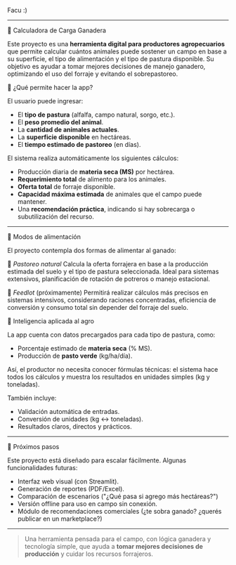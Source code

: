 
Facu :) 

------------------------------------------------------------------------------------------------------

🐄 Calculadora de Carga Ganadera

Este proyecto es una **herramienta digital para productores agropecuarios** que permite calcular cuántos animales puede sostener un campo en base a su superficie, el tipo de alimentación y el tipo de pastura disponible. Su objetivo es ayudar a tomar mejores decisiones de manejo ganadero, optimizando el uso del forraje y evitando el sobrepastoreo.

🌿 ¿Qué permite hacer la app?

El usuario puede ingresar:

- El **tipo de pastura** (alfalfa, campo natural, sorgo, etc.).
- El **peso promedio del animal**.
- La **cantidad de animales actuales**.
- La **superficie disponible** en hectáreas.
- El **tiempo estimado de pastoreo** (en días).

El sistema realiza automáticamente los siguientes cálculos:

- Producción diaria de **materia seca (MS)** por hectárea.
- **Requerimiento total** de alimento para los animales.
- **Oferta total** de forraje disponible.
- **Capacidad máxima estimada** de animales que el campo puede mantener.
- Una **recomendación práctica**, indicando si hay sobrecarga o subutilización del recurso.

---

🔄 Modos de alimentación

El proyecto contempla dos formas de alimentar al ganado:

🌱 *Pastoreo natural*
Calcula la oferta forrajera en base a la producción estimada del suelo y el tipo de pastura seleccionada. Ideal para sistemas extensivos, planificación de rotación de potreros o manejo estacional.

🐖 *Feedlot* (próximamente)
Permitirá realizar cálculos más precisos en sistemas intensivos, considerando raciones concentradas, eficiencia de conversión y consumo total sin depender del forraje del suelo.


🧠 Inteligencia aplicada al agro

La app cuenta con datos precargados para cada tipo de pastura, como:

- Porcentaje estimado de **materia seca** (% MS).
- Producción de **pasto verde** (kg/ha/día).

Así, el productor no necesita conocer fórmulas técnicas: el sistema hace todos los cálculos y muestra los resultados en unidades simples (kg y toneladas).

También incluye:
- Validación automática de entradas.
- Conversión de unidades (kg ↔ toneladas).
- Resultados claros, directos y prácticos.

---

🚀 Próximos pasos

Este proyecto está diseñado para escalar fácilmente. Algunas funcionalidades futuras:

- Interfaz web visual (con Streamlit).
- Generación de reportes (PDF/Excel).
- Comparación de escenarios ("¿Qué pasa si agrego más hectáreas?")
- Versión offline para uso en campo sin conexión.
- Módulo de recomendaciones comerciales (¿te sobra ganado? ¿querés publicar en un marketplace?)

---

> Una herramienta pensada para el campo, con lógica ganadera y tecnología simple, que ayuda a **tomar mejores decisiones de producción** y cuidar los recursos forrajeros.
